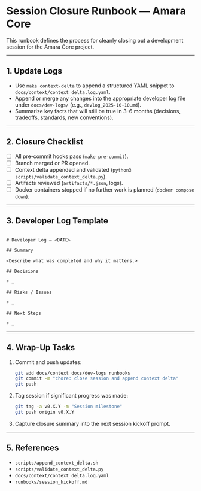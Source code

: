 # Session Closure Runbook — Amara Core

This runbook defines the process for cleanly closing out a development session for the Amara Core project.

---

## 1. Update Logs

- Use `make context-delta` to append a structured YAML snippet to
  `docs/context/context_delta.log.yaml`.
- Append or merge any changes into the appropriate developer log file under
  `docs/dev-logs/` (e.g., `devlog_2025-10-10.md`).
- Summarize key facts that will still be true in 3–6 months
  (decisions, tradeoffs, standards, new conventions).

---

## 2. Closure Checklist

- [ ] All pre-commit hooks pass (`make pre-commit`).
- [ ] Branch merged or PR opened.
- [ ] Context delta appended and validated (`python3 scripts/validate_context_delta.py`).
- [ ] Artifacts reviewed (`artifacts/*.json`, logs).
- [ ] Docker containers stopped if no further work is planned (`docker compose down`).

---

## 3. Developer Log Template

```

# Developer Log — <DATE>

## Summary

<Describe what was completed and why it matters.>

## Decisions

* …

## Risks / Issues

* …

## Next Steps

* …

```

---

## 4. Wrap-Up Tasks

1. Commit and push updates:

   ```bash
   git add docs/context docs/dev-logs runbooks
   git commit -m "chore: close session and append context delta"
   git push
   ```

2. Tag session if significant progress was made:

   ```bash
   git tag -a v0.X.Y -m "Session milestone"
   git push origin v0.X.Y
   ```

3. Capture closure summary into the next session kickoff prompt.

---

## 5. References

- `scripts/append_context_delta.sh`
- `scripts/validate_context_delta.py`
- `docs/context/context_delta.log.yaml`
- `runbooks/session_kickoff.md`
